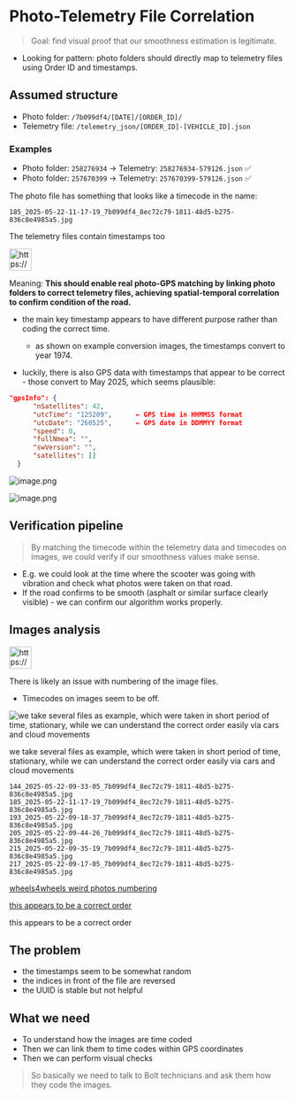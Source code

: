 # Photo-Telemetry File Correlation

> Goal: find visual proof that our smoothness estimation is legitimate.
> 
- Looking for pattern: photo folders should directly map to telemetry files using Order ID and timestamps.

## Assumed structure

- Photo folder: `/7b099df4/[DATE]/[ORDER_ID]/`
- Telemetry file: `/telemetry_json/[ORDER_ID]-[VEHICLE_ID].json`

### Examples

- Photo folder: `258276934` → Telemetry: `258276934-579126.json` ✅
- Photo folder: `257670399` → Telemetry: `257670399-579126.json` ✅

The photo file has something that looks like a timecode in the name:

```
185_2025-05-22-11-17-19_7b099df4_8ec72c79-1811-48d5-b275-836c8e4985a5.jpg
```

The telemetry files contain timestamps too

<aside>
<img src="https://www.notion.so/icons/checkmark_yellow.svg" alt="https://www.notion.so/icons/checkmark_yellow.svg" width="40px" />

Meaning: **This should enable real photo-GPS matching by linking photo folders to correct telemetry files, achieving spatial-temporal correlation to confirm condition of the road.**

</aside>

- the main key timestamp appears to have different purpose rather than coding the correct time.
    - as shown on example conversion images, the timestamps convert to year 1974.

- luckily, there is also GPS data with timestamps that appear to be correct - those convert to May 2025, which seems plausible:

```json
"gpsInfo": {
      "nSatellites": 42,
      "utcTime": "125209",      ← GPS time in HHMMSS format
      "utcDate": "260525",      ← GPS date in DDMMYY format
      "speed": 0,
      "fullNmea": "",
      "swVersion": "",
      "satellites": []
  }
```

![image.png](Photo-Telemetry%20File%20Correlation%2024ece885100180158021dd9cf1509721/image.png)

![image.png](Photo-Telemetry%20File%20Correlation%2024ece885100180158021dd9cf1509721/image%201.png)

## Verification pipeline

> By matching the timecode within the telemetry data and timecodes on images, we could verify if our smoothness values make sense.
> 
- E.g. we could look at the time where the scooter was going with vibration and check what photos were taken on that road.
- If the road confirms to be smooth (asphalt or similar surface clearly visible) - we can confirm our algorithm works properly.

## Images analysis

<aside>
<img src="https://www.notion.so/icons/warning_red.svg" alt="https://www.notion.so/icons/warning_red.svg" width="40px" />

There is likely an issue with numbering of the image files.

</aside>

- Timecodes on images seem to be off.

![we take several files as example, which were taken in short period of time, stationary, while we can understand the correct order easily via cars and cloud movements](Photo-Telemetry%20File%20Correlation%2024ece885100180158021dd9cf1509721/image%202.png)

we take several files as example, which were taken in short period of time, stationary, while we can understand the correct order easily via cars and cloud movements

```
144_2025-05-22-09-33-05_7b099df4_8ec72c79-1811-48d5-b275-836c8e4985a5.jpg
185_2025-05-22-11-17-19_7b099df4_8ec72c79-1811-48d5-b275-836c8e4985a5.jpg
193_2025-05-22-09-18-37_7b099df4_8ec72c79-1811-48d5-b275-836c8e4985a5.jpg
205_2025-05-22-09-44-26_7b099df4_8ec72c79-1811-48d5-b275-836c8e4985a5.jpg
215_2025-05-22-09-35-19_7b099df4_8ec72c79-1811-48d5-b275-836c8e4985a5.jpg
217_2025-05-22-09-17-05_7b099df4_8ec72c79-1811-48d5-b275-836c8e4985a5.jpg
```

[wheels4wheels weird photos numbering](Photo-Telemetry%20File%20Correlation%2024ece885100180158021dd9cf1509721/wheels4wheels%20weird%20photos%20numbering%20250ce885100180a182e1d867955fdbf4.csv)

[this appears to be a correct order ](Photo-Telemetry%20File%20Correlation%2024ece885100180158021dd9cf1509721/Screen_Recording_2025-08-15_at_21.28.10.mp4)

this appears to be a correct order 

## **The problem**

- the timestamps seem to be somewhat random
- the indices in front of the file are reversed
- the UUID is stable but not helpful

## **What we need**

- To understand how the images are time coded
- Then we can link them to time codes within GPS coordinates
- Then we can perform visual checks

> So basically we need to talk to Bolt technicians and ask them how they code the images.
>